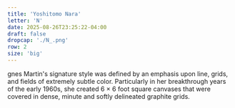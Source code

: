 ```yaml
---
title: 'Yoshitomo Nara'
letter: 'N'
date: 2025-08-26T23:25:22-04:00
draft: false
dropcap: './N_.png'
row: 2
size: 'big'
---
```

gnes Martin's signature style was defined by an emphasis upon line, grids, and fields of extremely subtle color. Particularly in her breakthrough years of the early 1960s, she created 6 × 6 foot square canvases that were covered in dense, minute and softly delineated graphite grids.
